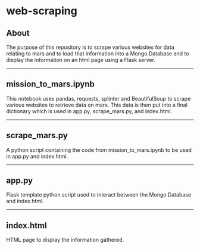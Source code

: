 # web-scraping
## About
The purpose of this repository is to scrape various websites for data relating to mars and to load that information into a Mongo Database and to display the information on an html page using a Flask server.

---

## mission_to_mars.ipynb
This notebook uses pandas, requests, splinter and BeautifulSoup to scrape various websites to retrieve data on mars. This data is then put into a final dictionary which is used in app.py, scrape_mars.py, and index.html.

---

## scrape_mars.py
A python script containing the code from mission_to_mars.ipynb to be used in app.py and index.html.

---

## app.py
Flask template python script used to interact between the Mongo Database and index.html.

---

## index.html
 HTML page to display the information gathered.
